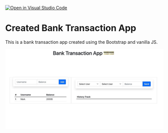 [![Open in Visual Studio Code](https://classroom.github.com/assets/open-in-vscode-f059dc9a6f8d3a56e377f745f24479a46679e63a5d9fe6f495e02850cd0d8118.svg)](https://classroom.github.com/online_ide?assignment_repo_id=7001730&assignment_repo_type=AssignmentRepo)

<h1>Created Bank Transaction App</h1>
<p>This is a bank transaction app created using the Bootstrap and vanilla JS.</p>

![APP IMAGE](/assets/app.jpg "App Image")
